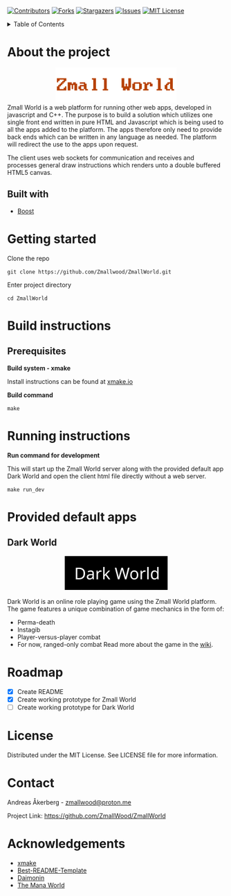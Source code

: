 [![Contributors][contributors-shield]][contributors-url]
[![Forks][forks-shield]][forks-url]
[![Stargazers][stars-shield]][stars-url]
[![Issues][issues-shield]][issues-url]
[![MIT License][license-shield]][license-url]

<details>
  <summary>Table of Contents</summary>
  <ol>
    <li>
      <a href="#about-the-project">About The Project</a>
      <ul>
        <li><a href="#built-with">Built With</a></li>
      </ul>
    </li>
    <li><a href="#getting-started">Getting Started</a></li>
    <li><a href="#build-instructions">Build Instructions</a></li>
    <li><a href="#running-instructions">Running Instructions</a></li>
    <li>
      <a href="#provided-default-apps">Provided Default Apps</a>
      <ul>
        <li><a href="#dark-world">Dark World</a></li>
      </ul>
    </li>
    <li><a href="#roadmap">Roadmap</a></li>
    <li><a href="#license">License</a></li>
    <li><a href="#contact">Contact</a></li>
    <li><a href="#acknowledgements">Acknowledgements</a></li>
  </ol>
</details>

# About the project

<div align="center">
  <img src="media/images/zmall_world_logo.png" alt="Zmall World">
</div>
Zmall World is a web platform for running other web apps, developed in javascript and C++. The purpose is to build a solution which utilizes one single front end written in pure HTML and Javascript which is being used to all the apps added to the platform. The apps therefore only need to provide back ends which can be written in any language as needed. The platform will redirect the use to the apps upon request.

The client uses web sockets for communication and receives and processes general draw instructions which renders unto a double buffered HTML5 canvas.

## Built with

- [Boost](https://www.boost.org)

# Getting started

Clone the repo

    git clone https://github.com/Zmallwood/ZmallWorld.git

Enter project directory

    cd ZmallWorld

# Build instructions

## Prerequisites

**Build system - xmake**

Install instructions can be found at [xmake.io](https://xmake.io)

**Build command**

    make

# Running instructions

**Run command for development**

This will start up the Zmall World server along with the provided default app Dark World and open the client html file directly without a web server.

    make run_dev

# Provided default apps
## Dark World
<div align="center">
  <img src="media/images/dark_world_logo.png" alt="Dark World">
</div>

Dark World is an online role playing game using the Zmall World platform. The game features a unique combination of game mechanics in the form of:
* Perma-death
* Instagib
* Player-versus-player combat
* For now, ranged-only combat
Read more about the game in the [wiki](/wiki/DarkWorld).

# Roadmap

- [x] Create README
- [x] Create working prototype for Zmall World
- [ ] Create working prototype for Dark World

# License

Distributed under the MIT License. See LICENSE file for more information.

# Contact

Andreas Åkerberg - zmallwood@proton.me

Project Link: https://github.com/ZmallWood/ZmallWorld

# Acknowledgements

- [xmake](https://xmake.io)
- [Best-README-Template](https://github.com/othneildrew/Best-README-Template)
- [Daimonin](https://www.daimonin.org)
- [The Mana World](https://www.themanaworld.org)

[contributors-shield]: https://img.shields.io/github/contributors/ZmallWood/ZmallWorld.svg?style=for-the-badge
[contributors-url]: https://github.com/ZmallWood/ZmallWorld/graphs/contributors
[forks-shield]: https://img.shields.io/github/forks/ZmallWood/ZmallWorld.svg?style=for-the-badge
[forks-url]: https://github.com/ZmallWood/ZmallWorld/network/members
[stars-shield]: https://img.shields.io/github/stars/ZmallWood/ZmallWorld.svg?style=for-the-badge
[stars-url]: https://github.com/ZmallWood/ZmallWorld/stargazers
[issues-shield]: https://img.shields.io/github/issues/ZmallWood/ZmallWorld.svg?style=for-the-badge
[issues-url]: https://github.com/ZmallWood/ZmallWorld/issues
[license-shield]: https://img.shields.io/github/license/ZmallWood/ZmallWorld.svg?style=for-the-badge
[license-url]: https://github.com/ZmallWood/ZmallWorld/blob/master/LICENSE
